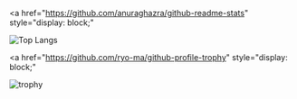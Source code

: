 <a href="https://github.com/anuraghazra/github-readme-stats"
   style="display: block;"
   >
  <img src="https://github-readme-stats.vercel.app/api/top-langs/?username=sonota88&layout=compact"
       alt="Top Langs" />
</a>

<a href="https://github.com/ryo-ma/github-profile-trophy"
   style="display: block;"
   >
  <img src="https://github-profile-trophy.vercel.app/?username=sonota88&theme=oldie"
       alt="trophy" />
</a>

